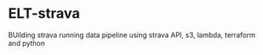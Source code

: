 # ELT-strava

BUilding strava running data pipeline using strava API, s3, lambda, terraform and python
